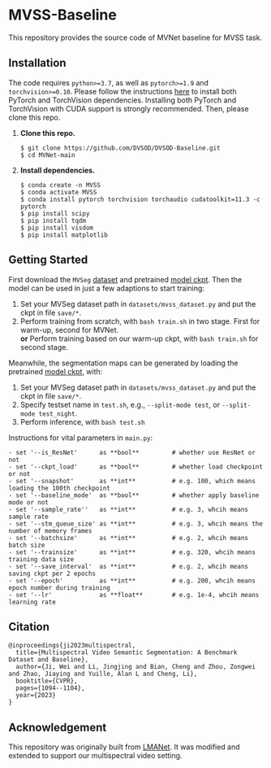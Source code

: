 # MVSS-Baseline
This repository provides the source code of MVNet baseline for MVSS task.

## Installation 

The code requires `python>=3.7`, as well as `pytorch>=1.9` and `torchvision>=0.10`. Please follow the instructions [here](https://pytorch.org/get-started/locally/) to install both PyTorch and TorchVision dependencies. Installing both PyTorch and TorchVision with CUDA support is strongly recommended. Then, please clone this repo.

1. **Clone this repo.**

   ```shell
   $ git clone https://github.com/DVSOD/DVSOD-Baseline.git
   $ cd MVNet-main
   ```

2. **Install dependencies.**

   ```shell
   $ conda create -n MVSS
   $ conda activate MVSS
   $ conda install pytorch torchvision torchaudio cudatoolkit=11.3 -c pytorch
   $ pip install scipy
   $ pip install tqdm
   $ pip install visdom
   $ pip install matplotlib
   ```

## Getting Started

First download the `MVSeg` [dataset](https://github.com/DVSOD/DVSOD-DViSal) and pretrained [model ckpt](xxx). Then the model can be used in just a few adaptions to start training:

1. Set your MVSeg dataset path in `datasets/mvss_dataset.py` and put the ckpt in file `save/*`.
2. Perform training from scratch, with ```bash train.sh``` in two stage. First for warm-up, second for MVNet.   
**or** Perform training based on our warm-up ckpt, with ```bash train.sh``` for second stage.

Meanwhile, the segmentation maps can be generated by loading the pretrained [model ckpt](xxx), with:
1. Set your MVSeg dataset path in `datasets/mvss_dataset.py` and put the ckpt in file `save/*`.
2. Specify testset name in `test.sh`, e.g., `--split-mode test`, or `--split-mode test_night`.
3. Perform inference, with ```bash test.sh```

Instructions for vital parameters in ```main.py```:
```
- set '--is_ResNet'      as **bool**         # whether use ResNet or not
- set '--ckpt_load'      as **bool**         # whether load checkpoint or not
- set '--snapshot'       as **int**          # e.g. 100, which means loading the 100th checkpoint
- set '--baseline_mode'  as **bool**         # whether apply baseline mode or not
- set '--sample_rate''   as **int**          # e.g. 3, whcih means sample rate
- set '--stm_queue_size' as **int**          # e.g. 3, whcih means the number of memory frames
- set '--batchsize'      as **int**          # e.g. 2, whcih means batch size
- set '--trainsize'      as **int**          # e.g. 320, whcih means training data size
- set '--save_interval'  as **int**          # e.g. 2, whcih means saving ckpt per 2 epochs
- set '--epoch'          as **int**          # e.g. 200, whcih means epoch number during training
- set '--lr'             as **float**        # e.g. 1e-4, whcih means learning rate
```

## Citation

```
@inproceedings{ji2023multispectral,
  title={Multispectral Video Semantic Segmentation: A Benchmark Dataset and Baseline},
  author={Ji, Wei and Li, Jingjing and Bian, Cheng and Zhou, Zongwei and Zhao, Jiaying and Yuille, Alan L and Cheng, Li},
  booktitle={CVPR},
  pages={1094--1104},
  year={2023}
}
```


## Acknowledgement

This repository was originally built from [LMANet](https://github.com/mattpfr/lmanet). It was modified and extended to support our multispectral video setting.
